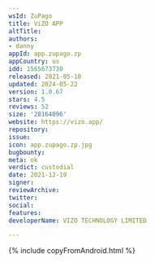 ```yaml
---
wsId: ZuPago
title: ViZO APP
altTitle: 
authors:
- danny
appId: app.zupago.zp
appCountry: us
idd: 1565673730
released: 2021-05-10
updated: 2024-05-22
version: 1.0.67
stars: 4.5
reviews: 52
size: '28164096'
website: https://vizo.app/
repository: 
issue: 
icon: app.zupago.zp.jpg
bugbounty: 
meta: ok
verdict: custodial
date: 2021-12-19
signer: 
reviewArchive: 
twitter: 
social: 
features: 
developerName: VIZO TECHNOLOGY LIMITED

---
```


{% include copyFromAndroid.html %}
